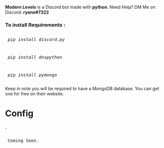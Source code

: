 <p><b>Modern Levels</b> is a Discord bot made with <b>python</b>. Need Help? DM Me on Discord: <b>ryann#7322</b></p>

<h3>To install <b>Requirements :</b></h3> 
	 <pre><p> <i>pip install discord.py</i></p></pre>
   <pre><p> <i>pip install dnspython</i></p></pre>
   <pre><p> <i>pip install pymongo</i></p></pre>




<p> Keep in note you will be required to have a MongoDB database. You can get one for free on their website. </p>


# Config
<b>.</b> 
	 <pre><p> Coming Soon. </p></pre>
